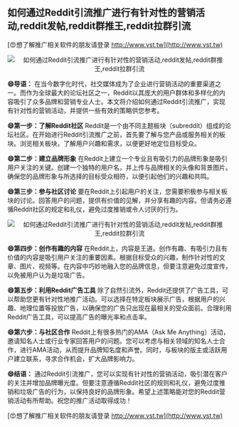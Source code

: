 ## **如何通过Reddit引流推广进行有针对性的营销活动,reddit发帖,reddit群推王,reddit拉群引流**

[😍想了解推广相关软件的朋友请登录 http://www.vst.tw](http://www.vst.tw)

 <center><img src="https://vst.tw/MP4/tuiguang/png/0.png" alt="如何通过Reddit引流推广进行有针对性的营销活动,reddit发帖,reddit群推王,reddit拉群引流"></center>

**😄导语：**
在当今数字化时代，社交媒体成为了企业进行营销活动的重要渠道之一。而作为全球最大的论坛社区之一，Reddit以其庞大的用户群体和多样化的内容吸引了众多品牌和营销专业人士。本文将介绍如何通过Reddit引流推广，实现有针对性的营销活动，并提供一些有效的策略供您参考。

**😄第一步：了解Reddit社区**
Reddit是一个由不同主题板块（subreddit）组成的论坛社区。在开始进行Reddit引流推广之前，首先要了解与您产品或服务相关的板块。浏览相关板块，了解用户兴趣和需求，以便更好地定位目标受众。

**😄第二步：建立品牌形象**
在Reddit上建立一个专业且有吸引力的品牌形象是吸引用户关注的关键。创建一个独特的用户名，并上传与品牌相关的头像和背景图片。确保您的品牌形象与所选择的目标受众相符，以便引起他们的兴趣和共鸣。

**😄第三步：参与社区讨论**
要在Reddit上引起用户的关注，您需要积极参与相关板块的讨论。回答用户的问题，提供有价值的见解，并分享有趣的内容。但请务必遵循Reddit社区的规定和礼仪，避免过度推销或令人讨厌的行为。

 <center><img src="https://vst.tw/MP4/tuiguang/png/8.png" alt="如何通过Reddit引流推广进行有针对性的营销活动,reddit发帖,reddit群推王,reddit拉群引流"></center>

**😄第四步：创作有趣的内容**
在Reddit上，内容是王道。创作有趣、有吸引力且有价值的内容是吸引用户关注的重要因素。根据目标受众的兴趣，制作针对性的文章、图片、视频等。在内容中巧妙地融入您的品牌信息，但要注意避免过度宣传，以免被用户认为是垃圾广告。

**😄第五步：利用Reddit广告工具**
除了自然引流外，Reddit还提供了广告工具，可以帮助您更有针对性地推广活动。可以选择在特定板块展示广告，根据用户的兴趣、地理位置等投放广告，以确保您的广告只出现在最相关的受众面前。合理利用Reddit广告工具，可以提高广告的曝光率和点击率。

**😄第六步：与社区合作**
Reddit上有很多热门的AMA（Ask Me Anything）活动，邀请知名人士或行业专家回答用户的问题。您可以考虑与相关领域的知名人士合作，进行AMA活动，从而提升品牌知名度和声誉。同时，与板块的版主或活跃用户建立联系，寻求合作机会，扩大品牌影响力。

**😄结语：**
通过Reddit引流推广，您可以实现有针对性的营销活动，吸引潜在客户的关注并增加品牌曝光度。但要注意遵循Reddit社区的规则和礼仪，避免过度推销和垃圾广告的行为，以保持良好的品牌形象。希望上述策略能对您的Reddit营销活动有所帮助。祝您的推广活动取得成功！

[😍想了解推广相关软件的朋友请登录 http://www.vst.tw](http://www.vst.tw)



